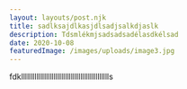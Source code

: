 ```yaml
---
layout: layouts/post.njk
title: sadlksajdlkasjdlsadjsalkdjaslk
description: Tdsmlékmjsadsadsadélasdkélsad
date: 2020-10-08
featuredImage: /images/uploads/image3.jpg
---
```


fdklllllllllllllllllllllllllllllllllllllllllllllls